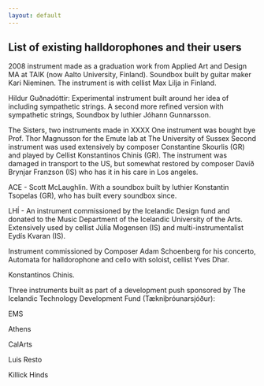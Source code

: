 ```yaml
---
layout: default
---
```


## List of existing halldorophones and their users

2008 instrument made as a graduation work from Applied Art and Design MA at TAIK (now Aalto University, Finland). Soundbox built by guitar maker Kari Nieminen. The instrument is with cellist Max Lilja in Finland.

Hildur Guðnadóttir:
Experimental instrument built around her idea of including sympathetic strings.
A second more refined version with sympathetic strings, Soundbox by luthier Jóhann Gunnarsson.

The Sisters, two instruments made in XXXX
One instrument was bought bye Prof. Thor Magnusson for the Emute lab at The University of Sussex
Second instrument was used extensively by composer Constantine Skourlis (GR) and played by Cellist Konstantinos Chinis (GR). The instrument was damaged in transport to the US, but somewhat restored by composer Davíð Brynjar Franzson (IS) who has it in his care in Los angeles.

ACE - Scott McLaughlin. With a soundbox built by luthier Konstantin Tsopelas (GR), who has built every soundbox since.

LHÍ - An instrument commissioned by the Icelandic Design fund and donated to the Music Department of the Icelandic University of the Arts. Extensively used by cellist Júlía Mogensen (IS) and multi-instrumentalist Eydís Kvaran (IS).

Instrument commissioned by Composer Adam Schoenberg for his concerto, Automata for halldorophone and cello with soloist, cellist Yves Dhar.

Konstantinos Chinis.

Three instruments built as part of a development push sponsored by The Icelandic Technology Development Fund (Tækniþróunarsjóður):

EMS

Athens

CalArts

Luis Resto

Killick Hinds







